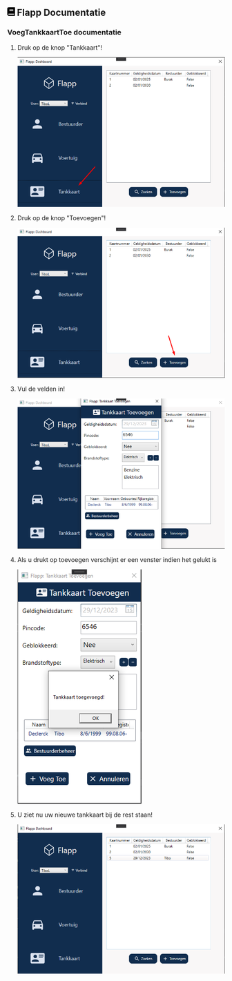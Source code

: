 ## <img src='../Images/book.svg' height=20/> Flapp Documentatie

### VoegTankkaartToe documentatie

1. Druk op de knop "Tankkaart"!

   ![VoegToe1](../Images/Tankkaart/VoegToe1.png)

2. Druk op de knop "Toevoegen"!

   ![VoegToe2](../Images/Tankkaart/VoegToe2.png)

3. Vul de velden in!

   ![VoegToe3](../Images/Tankkaart/VoegToe3.png)

4. Als u drukt op toevoegen verschijnt er een venster indien het gelukt is

   ![VoegToe4](../Images/Tankkaart/VoegToe4.png)

5. U ziet nu uw nieuwe tankkaart bij de rest staan!

   ![VoegToe5](../Images/Tankkaart/VoegToe5.png)